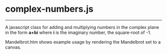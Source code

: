 # complex-numbers.js

---

A javascript class for adding and multiplying numbers in the complex plane in the form **a+bi** where **i** is the imaginary number, the square-root of -1.

Mandelbrot.htm shows example usage by rendering the Mandelbrot set to a canvas.

